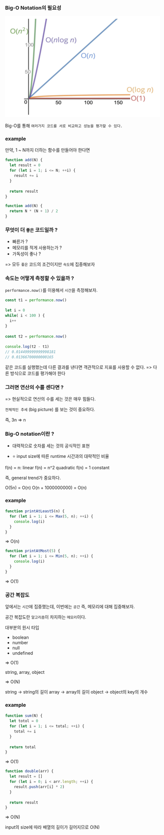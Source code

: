 ### Big-O Notation의 필요성

![그래프](images/시간복잡도_그래프.png)

Big-O를 통해 `여러가지 코드를 서로 비교하고 성능을 평가할 수 있다.`

### example

만약, 1 ~ N까지 더하는 함수를 만들어야 한다면

```js
function add(N) {
  let result = 0
  for (let i = 1; i <= N; ++i) {
    result += i
  }

  return result
}
```

```js
function add(N) {
  return N * (N + 1) / 2
}
```

### 무엇이 더 `좋은` 코드일까 ?

- 빠른가 ?
- 메모리를 적게 사용하는가 ?
- 가독성이 좋나 ?

=> 모두 `좋은` 코드의 조건이지만 `속도`에 집중해보자

### 속도는 어떻게 측정할 수 있을까 ?

`performance.now()`를 이용해서 `시간`을 측정해보자.

```js
const t1 = performance.now()

let i = 0
while( i < 100 ) {
  i++
}

const t2 = performance.now()

console.log(t2 - t1)
// 0.014499999999998181
// 0.01366700000000165
```

같은 코드를 실행했는데 다른 결과를 낸다면 객관적으로 지표를 사용할 수 없다.
=> 다른 방식으로 코드를 평가해야 한다

### 그러면 연산의 수를 센다면 ?

=> 현실적으로 연산의 수를 세는 것은 매우 힘들다.

`전체적인 추세` (big picture) 를 보는 것이 중요하다.

즉, 3n => n

### Big-O notation이란 ?

- 대력적으로 숫자를 세는 것의 공식적인 표현

- ⭐️ input size에 따른 runtime 시간과의 대략적인 비율

f(n) = n: linear
f(n) = n^2 quadratic
f(n) = 1 constant

즉, general trend가 중요하다.

O(5n) = O(n)
O(n + 1000000000) = O(n)

### example

```js
function printAtLeast5(n) {
  for (let i = 1; i <= Max(5, n); ++i) {
    console.log(i)
  }
}
```

=> O(n)

```js
function printAtMost(5) {
  for (let i = 1; i <= Min(5, n); ++i) {
    console.log(i)
  }
}
```

=> O(1)

### 공간 복잡도

앞에서는 `시간`에 집중했는데, 이번에는 `공간` 즉, 메모리에 대해 집중해보자.

공간 복잡도란 `알고리즘`이 차지하는 `메모리`이다.

대부분의 원시 타입
- boolean
- number
- null
- undefined

=> O(1)

string, array, object

=> O(N)

string -> string의 길이
array -> array의 길이
object -> object의 key의 개수

### example

```js
function sum(N) {
  let totol = 0
  for (let i = 1; i <= total; ++i) {
    total += i
  }

  return total
}
```

=> O(1)

```js
function double(arr) {
  let result = []
  for (let i = 0; i < arr.length; ++i) {
    result.push(arr[i] * 2)
  }

  return result
}
```

=> O(N)

input의 size에 따라 배열의 길이가 길어지므로 O(N)

